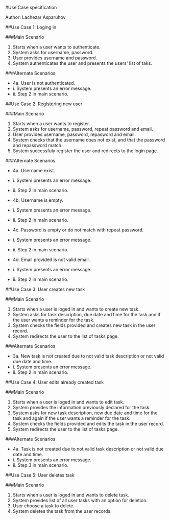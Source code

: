 
#Use Case specification

Author: Lachezar Asparuhov 

##Use Case 1: Loging in 

###Main Scenario
 
  1. Starts when a user wants to authenticate.
  2. System asks for username, password.
  3. User provides username and password.
  4. System authenticates the user and presents the users' list of taks.

###Alternate Scenarios 
  * 4a. User is not authenticated.
   * i. System presents an error message.
   * ii. Step 2 in main scenario.

##Use Case 2: Registering new user

###Main Scenario
 
  1. Starts when a user wants to register.
  2. System asks for username, password, repeat password and email.
  3. User provides username, password, repasword and email.
  4. System checks that the username does not exist, and that the password and repassword match.
  5. System successfuly register the user and redirects to the login page.
 
###Alternate Scenarios 
  * 4a. Username exist.
   * i. System presents an error message.
   * ii. Step 2 in main scenario.
    
  * 4b. Username is empty.
   * i. System presents an error message.
   * ii. Step 2 in main scenario.
    
  * 4c. Password is empty or do not match with repeat password.
   * i. System presents an error message.
   * ii. Step 2 in main scenario.
    
  * 4d. Email provided is not valid email.
   * i. System presents an error message.
   * ii. Step 2 in main scenario.

##Use Case 3: User creates new task

###Main Scenario
 
  1. Starts when a user is loged in and wants to create new task.
  2. System asks for task description, due date and time for the task and if the user wants a reminder for the task.
  3. System checks the fields provided and creates new task in the user record.
  4. System redirects the user to the list of tasks page.
 
 ###Alternate Scenarios 
  * 3a. New task is not created due to not valid task description or not valid due date and time.
   * i. System presents an error message.
   * ii. Step 2 in main scenario.
    

##Use Case 4: User edits already created task

###Main Scenario
 
  1. Starts when a user is loged in and wants to edit task.
  2. System provides the information previously declared for the task.
  3. System asks for new task description, new due date and time for the task and again if the user wants a reminder for the      task.
  4. System checks the fields provided and edits the task in the user record.
  5. System redirects the user to the list of tasks page.
 
 ###Alternate Scenarios 
  * 4a. Task is not created due to not valid task description or not valid due date and time.
   * i. System presents an error message.
   * ii. Step 3 in main scenario.

##Use Case 5: User deletes task

###Main Scenario
 
  1. Starts when a user is loged in and wants to delete task.
  2. System provides list of all user tasks with an option for deletion.
  3. User choose a task to delete.
  4. System deletes the task from the user records.

    
 
